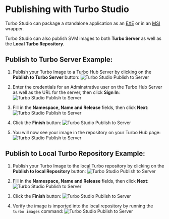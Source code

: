 # Publishing with Turbo Studio

Turbo Studio can package a standalone application as an [EXE](/guides/deploy-using-exe.html) or in an [MSI](/guides/deploy-using-msi.html) wrapper.

Turbo Studio can also publish SVM images to both **Turbo Server** as well as the **Local Turbo Repository**.

## Publish to Turbo Server Example:

1. Publish your Turbo Image to a Turbo Hub Server by clicking on the **Publish to Turbo Server** button:
![Turbo Studio Publish to Server](/images/studio-publish1.png)

2. Enter the credentials for an Adminstrative user on the Turbo Hub Server as well as the URL for the server, then click **Sign In**:
![Turbo Studio Publish to Server](/images/studio-publish2.png)

3. Fill in the **Namespace, Name and Release** fields, then click **Next**:
![Turbo Studio Publish to Server](/images/studio-publish3.png)

4. Click the **Finish** button:
![Turbo Studio Publish to Server](/images/studio-publish4.png)

5. You will now see your image in the repository on your Turbo Hub page:
![Turbo Studio Publish to Server](/images/studio-publish5.png)

## Publish to Local Turbo Repository Example:

1. Publish your Turbo Image to the local Turbo repository  by clicking on the **Publish to local Repository** button:
![Turbo Studio Publish to Server](/images/studio-publish6.png)

2. Fill in the **Namespace, Name and Release** fields, then click **Next**:
![Turbo Studio Publish to Server](/images/studio-publish7.png)

3. Click the **Finish** button:
![Turbo Studio Publish to Server](/images/studio-publish8.png)

4. Verify the image is imported into the local repository by running the `turbo images` command:
![Turbo Studio Publish to Server](/images/studio-publish9.png)